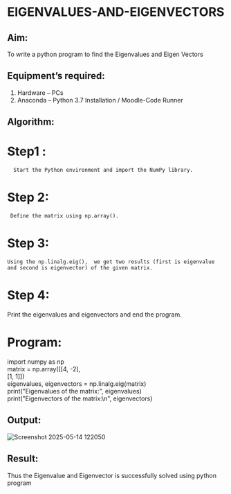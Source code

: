 # EIGENVALUES-AND-EIGENVECTORS
## Aim:
To write a python program to find the Eigenvalues and Eigen Vectors
## Equipment’s required:
1. 	Hardware – PCs
2. 	Anaconda – Python 3.7 Installation / Moodle-Code Runner
## Algorithm:
# Step1 : 
      Start the Python environment and import the NumPy library.
# Step 2: 
     Define the matrix using np.array().
# Step 3: 
    Using the np.linalg.eig(),  we get two results (first is eigenvalue and second is eigenvector) of the given matrix.
# Step 4:
   Print the eigenvalues and eigenvectors and end the program.

# Program:

import numpy as np\
matrix = np.array([[4, -2],\
                   [1,  1]])\
eigenvalues, eigenvectors = np.linalg.eig(matrix)\
print("Eigenvalues of the matrix:", eigenvalues)\
print("Eigenvectors of the matrix:\n", eigenvectors)

## Output:
![Screenshot 2025-05-14 122050](https://github.com/user-attachments/assets/37de75d3-a9bb-4fcf-9eb5-9ba27746e1bb)

## Result:
Thus the Eigenvalue and Eigenvector is successfully solved using python program
